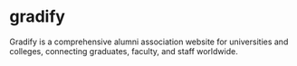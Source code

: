 # gradify
Gradify is a comprehensive alumni association website for universities and colleges, connecting graduates, faculty, and staff worldwide.
